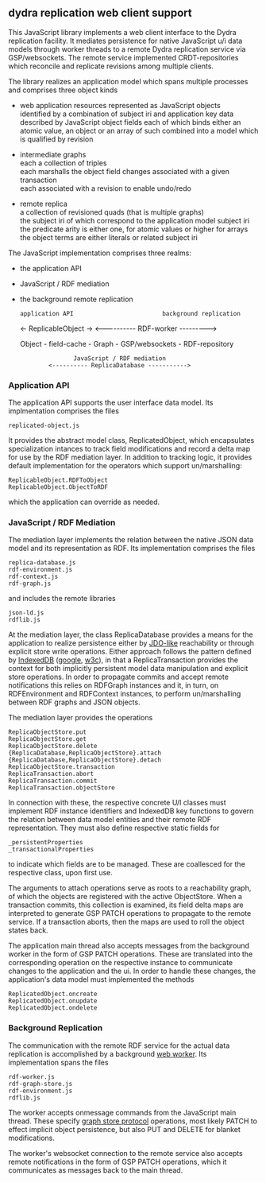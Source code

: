 ## dydra replication web client support

This JavaScript library implements a web client interface to the Dydra 
replication facility.
It mediates persistence for native JavaScript u/i data models through worker
threads to a remote Dydra replication service via GSP/websockets.
The remote service implemented CRDT-repositories which reconcile and replicate
revisions among multiple clients.

The library realizes an application model which spans multiple processes
and comprises three object kinds

- web application resources 
  represented as JavaScript objects   
  identified by a combination of subject iri and application key data  
  described by JavaScript object fields each of which binds either an atomic
    value, an object or an array of such
  combined into a model which is qualified by revision  

- intermediate graphs  
  each a collection of triples  
  each marshalls the object field changes associated with a given transaction  
  each associated with a revision to enable undo/redo  

- remote replica  
  a collection of revisioned quads (that is multiple graphs)  
  the subject iri of which correspond to the application model subject iri  
  the predicate arity is either one, for atomic values or higher for arrays  
  the object terms are either literals or related subject iri


The JavaScript implementation comprises three realms:
 - the application API
 - JavaScript / RDF mediation
 - the background remote replication 


       application API                         background replication
    <- ReplicableObject ->               <---------- RDF-worker --------->
    
    Object  -  field-cache  -  Graph  -  GSP/websockets  -  RDF-repository
    
                      JavaScript / RDF mediation
               <---------- ReplicaDatabase ----------->


### Application API

The application API supports the user interface data model. Its
implmentation comprises the files

    replicated-object.js

It provides the abstract model class, ReplicatedObject, which encapsulates
specialization intances to track field modifications and record a delta
map for use by the RDF mediation layer.
In addition to tracking logic, it provides default implementation for
the operators which support un/marshalling:

    ReplicableObject.RDFToObject
    ReplicableObject.ObjectToRDF

which the application can override as needed.

### JavaScript / RDF Mediation

The mediation layer implements the relation between the native JSON data
model and its representation as RDF. Its implementation comprises the files

    replica-database.js
    rdf-environment.js
    rdf-context.js
    rdf-graph.js

and includes the remote libraries

    json-ld.js
    rdflib.js

At the mediation layer, the class ReplicaDatabase provides a means
for the application to realize persistence either by
[JDO-like](https://db.apache.org/jdo/) reachability or through
explicit store write operations. Either approach follows the pattern defined by
[IndexedDB](https://developer.mozilla.org/en-US/docs/Web/API/IndexedDB_API)
([google](https://developers.google.com/web/ilt/pwa/working-with-indexeddb),
 [w3c](https://www.w3.org/TR/IndexedDB-2)),
in that a ReplicaTransaction provides the context for both implicitly
persistent model data manipulation and explicit store operations.
In order to propagate commits and accept remote notifications this relies on
RDFGraph instances and it, in turn, on RDFEnvironment and RDFContext instances,
to perform un/marshalling between RDF graphs and JSON objects.

The mediation layer provides the operations

    ReplicaObjectStore.put
    ReplicaObjectStore.get
    ReplicaObjectStore.delete
    {ReplicaDatabase,ReplicaObjectStore}.attach
    {ReplicaDatabase,ReplicaObjectStore}.detach
    ReplicaObjectStore.transaction
    ReplicaTransaction.abort
    ReplicaTransaction.commit
    ReplicaTransaction.objectStore

In connection with these, the respective concrete U/I classes must
implement RDF instance identifiers and IndexedDB key functions to govern the
relation between data model entities and their remote RDF representation.
They must also define respective static fields for

    _persistentProperties
    _transactionalProperties

to indicate which fields are to be managed. These are coallesced for the
respective class, upon first use.

The arguments to attach operations serve as roots to a reachability graph,
of which the objects are registered with the active ObjectStore.
When a transaction commits, this collection is examined, its field delta maps
are interpreted to generate GSP PATCH operations to propagate to the remote
service.
If a transaction aborts, then the maps are used to roll the object states back.

The application main thread also accepts messages from the background worker
in the form of GSP PATCH operations.
These are translated into
the corresponding operation on the respective instance to communicate changes to
the application and the ui.
In order to handle these changes, the application's data model must implemented
the methods

    ReplicatedObject.oncreate
    ReplicatedObject.onupdate
    ReplicatedObject.ondelete

### Background Replication

The communication with the remote RDF service for the actual data replication
is accomplished by a background
[web worker](https://developer.mozilla.org/en-US/docs/Web/API/Web_Workers_API).
Its implementation spans the files

    rdf-worker.js
    rdf-graph-store.js
    rdf-environment.js
    rdflib.js

The worker accepts onmessage commands from the JavaScript main thread.
These specify [graph store protocol](https://www.w3.org/TR/2013/REC-sparql11-http-rdf-update-20130321/)
operations, most likely PATCH to effect implicit object persistence,
but also PUT and DELETE for blanket modifications.

The worker's websocket connection to the remote service also accepts remote
notifications in the form of GSP PATCH operations, which it communicates as
messages back to the main thread.

